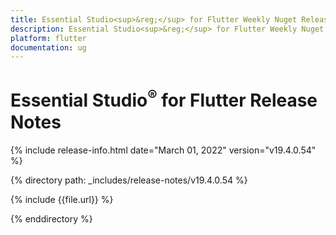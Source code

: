 ```yaml
---
title: Essential Studio<sup>&reg;</sup> for Flutter Weekly Nuget Release Release Notes  
description: Essential Studio<sup>&reg;</sup> for Flutter Weekly Nuget Release Release Notes  
platform: flutter
documentation: ug
---
```


# Essential Studio<sup>&reg;</sup> for Flutter Release Notes  

{% include release-info.html date="March 01, 2022" version="v19.4.0.54" %} 

{% directory path: _includes/release-notes/v19.4.0.54 %}

{% include {{file.url}} %}

{% enddirectory %}